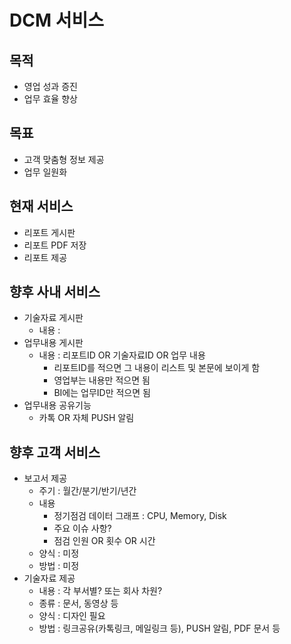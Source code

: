 # DCM 서비스

## 목적
* 영업 성과 증진
* 업무 효율 향상

## 목표
* 고객 맞춤형 정보 제공
* 업무 일원화

## 현재 서비스
* 리포트 게시판
* 리포트 PDF 저장
* 리포트 제공

## 향후 사내 서비스 
* 기술자료 게시판
  - 내용 : 
* 업무내용 게시판  
  - 내용 : 리포트ID OR 기술자료ID OR 업무 내용
    - 리포트ID를 적으면 그 내용이 리스트 및 본문에 보이게 함
    - 영업부는 내용만 적으면 됨
    - BI에는 업무ID만 적으면 됨
* 업무내용 공유기능  
  - 카톡 OR 자체 PUSH 알림

## 향후 고객 서비스
* 보고서 제공
  - 주기 : 월간/분기/반기/년간
  - 내용
    - 정기점검 데이터 그래프 : CPU, Memory, Disk
    - 주요 이슈 사항?
    - 점검 인원 OR 횟수 OR 시간
  - 양식 : 미정
  - 방법 : 미정
* 기술자료 제공
  - 내용 : 각 부서별? 또는 회사 차원?
  - 종류 : 문서, 동영상 등
  - 양식 : 디자인 필요
  - 방법 : 링크공유(카톡링크, 메일링크 등), PUSH 알림, PDF 문서 등



